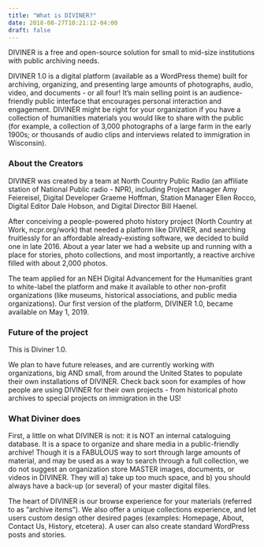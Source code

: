 ```yaml
---
title: "What is DIVINER?"
date: 2018-08-27T10:21:12-04:00
draft: false
---
```


DIVINER is a free and open-source solution for small to mid-size institutions with public archiving needs. 

DIVINER 1.0 is a digital platform (available as a WordPress theme) built for archiving, organizing, and presenting large amounts of photographs, audio, video, and documents - or all four! It’s main selling point is an audience-friendly public interface that encourages personal interaction and engagement. DIVINER might be right for your organization if you have a collection of humanities materials you would like to share with the public (for example, a collection of 3,000 photographs of a large farm in the early 1900s; or thousands of audio clips and interviews related to immigration in Wisconsin). 


### About the Creators

DIVINER was created by a team at North Country Public Radio (an affiliate station of National Public radio - NPR), including Project Manager Amy Feiereisel, Digital Developer Graeme Hoffman, Station Manager Ellen Rocco, Digital Editor Dale Hobson, and Digital Director Bill Haenel. 

After conceiving a people-powered photo history project (North Country at Work, ncpr.org/work) that needed a platform like DIVINER, and searching fruitlessly for an affordable already-existing software, we decided to build one in late 2016. About a year later we had a website up and running with a place for stories, photo collections, and most importantly, a reactive archive filled with about 2,000 photos. 

The team applied for an NEH Digital Advancement for the Humanities grant to white-label the platform and make it available to other non-profit organizations (like museums, historical associations, and public media organizations). Our first version of the platform, DIVINER 1.0, became available on May 1, 2019. 


### Future of the project

This is Diviner 1.0. 

We plan to have future releases, and are currently working with organizations, big AND small, from around the United States to populate their own installations of DIVINER. Check back soon for examples of how people are using DIVINER for their own projects - from historical photo archives to special projects on immigration in the US! 


### What Diviner does 

First, a little on what DIVINER is not: it is NOT an internal cataloguing database. It is a space to organize and share media in a public-friendly archive! Though it is a FABULOUS way to sort through large amounts of material, and may be used as a way to search through a full collection, we do not suggest an organization store MASTER images, documents, or videos in DIVINER. They will a) take up too much space, and b) you should always have a back-up (or several) of your master digital files. 

The heart of DIVINER is our browse experience for your materials (referred to as “archive items”). We also offer a unique collections experience, and let users custom design other desired pages (examples: Homepage, About, Contact Us, History, etcetera). A user can also create standard WordPress posts and stories. 
